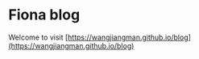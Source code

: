 # Fiona blog

Welcome to visit [https://wangjiangman.github.io/blog](https://wangjiangman.github.io/blog)